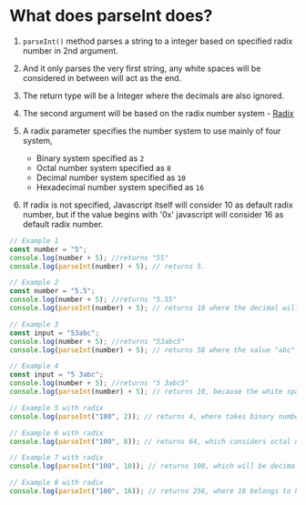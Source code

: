 # What does parseInt does?

1. `parseInt()` method parses a string to a integer based on specified radix number in 2nd argument.
2. And it only parses the very first string, any white spaces will be considered in between will act as the end.
3. The return type will be a Integer where the decimals are also ignored.
4. The second argument will be based on the radix number system - [Radix](https://www.ics.uci.edu/~bic/courses/51/Lectures/Number%20Systems.pdf)
5. A radix parameter specifies the number system to use mainly of four system,

   - Binary system specified as `2`
   - Octal number system specified as `8`
   - Decimal number system specified as `10`
   - Hexadecimal number system specified as `16`

6. If radix is not specified, Javascript itself will consider 10 as default radix number, but if the value begins with '0x' javascript will consider 16 as default radix number.

```js
// Example 1
const number = "5";
console.log(number + 5); //returns "55"
console.log(parseInt(number) + 5); // returns 5.

// Example 2
const number = "5.5";
console.log(number + 5); //returns "5.55"
console.log(parseInt(number) + 5); // returns 10 where the decimal will be ignored

// Example 3
const input = "53abc";
console.log(number + 5); //returns "53abc5"
console.log(parseInt(number) + 5); // returns 58 where the value "abc" is not a number and js will ignore them.

// Example 4
const input = "5 3abc";
console.log(number + 5); //returns "5 3abc5"
console.log(parseInt(number) + 5); // returns 10, because the white space after 5 will be considered as the end.

// Example 5 with radix
console.log(parseInt("100", 2)); // returns 4, where takes binary number system.

// Example 6 with radix
console.log(parseInt("100", 8)); // returns 64, which considers octal number system.

// Example 7 with radix
console.log(parseInt("100", 10)); // returns 100, which will be decimal number system and the default radix parameter as well.

// Example 8 with radix
console.log(parseInt("100", 16)); // returns 256, where 16 belongs to hexadecimal number system.
```

